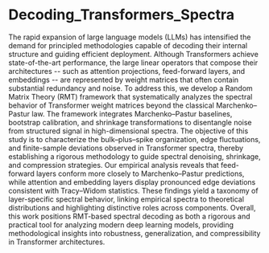# Decoding_Transformers_Spectra

The rapid expansion of large language models (LLMs) has intensified the demand for principled methodologies capable of decoding their internal structure and guiding efficient deployment. Although Transformers achieve state-of-the-art performance, the large linear operators that compose their architectures -- such as attention projections, feed-forward layers, and embeddings -- are represented by weight matrices that often contain substantial redundancy and noise. To address this, we develop a Random Matrix Theory (RMT) framework that systematically analyzes the spectral behavior of Transformer weight matrices beyond the classical Marchenko–Pastur law. The framework integrates Marchenko–Pastur baselines, bootstrap calibration, and shrinkage transformations to disentangle noise from structured signal in high-dimensional spectra. The objective of this study is to characterize the bulk–plus–spike organization, edge fluctuations, and finite-sample deviations observed in Transformer spectra, thereby establishing a rigorous methodology to guide spectral denoising, shrinkage, and compression strategies. Our empirical analysis reveals that feed-forward layers conform more closely to Marchenko–Pastur predictions, while attention and embedding layers display pronounced edge deviations consistent with Tracy–Widom statistics. These findings yield a taxonomy of layer-specific spectral behavior, linking empirical spectra to theoretical distributions and highlighting distinctive roles across components. Overall, this work positions RMT-based spectral decoding as both a rigorous and practical tool for analyzing modern deep learning models, providing methodological insights into robustness, generalization, and compressibility in Transformer architectures.

